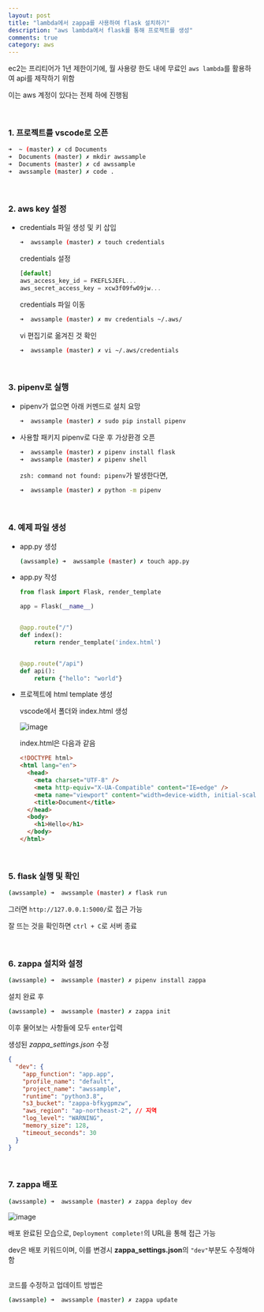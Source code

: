 ```yaml
---
layout: post
title: "lambda에서 zappa를 사용하여 flask 설치하기"
description: "aws lambda에서 flask를 통해 프로젝트를 생성"
comments: true
category: aws
---
```


ec2는 프리티어가 1년 제한이기에, 월 사용량 한도 내에 무료인 `aws lambda`를 활용하여 api를 제작하기 위함

이는 aws 계정이 있다는 전제 하에 진행됨

<br/>

### 1. 프로젝트를 vscode로 오픈

```bash
➜  ~ (master) ✗ cd Documents
➜  Documents (master) ✗ mkdir awssample
➜  Documents (master) ✗ cd awssample
➜  awssample (master) ✗ code .
```

<br/>

### 2. aws key 설정

- credentials 파일 생성 및 키 삽입

  ```bash
  ➜  awssample (master) ✗ touch credentials
  ```

  credentials 설정

  ```jsx
  [default]
  aws_access_key_id = FKEFLSJEFL...
  aws_secret_access_key = xcw3f09fw09jw...
  ```

  credentials 파일 이동

  ```bash
  ➜  awssample (master) ✗ mv credentials ~/.aws/
  ```

  vi 편집기로 옮겨진 것 확인

  ```bash
  ➜  awssample (master) ✗ vi ~/.aws/credentials
  ```

<br/>

### 3. pipenv로 실행

- pipenv가 없으면 아래 커멘드로 설치 요망

  ```bash
  ➜  awssample (master) ✗ sudo pip install pipenv
  ```

- 사용할 패키지 pipenv로 다운 후 가상환경 오픈

  ```bash
  ➜  awssample (master) ✗ pipenv install flask
  ➜  awssample (master) ✗ pipenv shell
  ```

  `zsh: command not found: pipenv`가 발생한다면,

  ```bash
  ➜  awssample (master) ✗ python -m pipenv
  ```

<br/>

### 4. 예제 파일 생성

- app.py 생성

  ```bash
  (awssample) ➜  awssample (master) ✗ touch app.py
  ```

- app.py 작성

  ```python
  from flask import Flask, render_template

  app = Flask(__name__)


  @app.route("/")
  def index():
      return render_template('index.html')


  @app.route("/api")
  def api():
      return {"hello": "world"}
  ```

- 프로젝트에 html template 생성

  vscode에서 폴더와 index.html 생성

  ![image](https://user-images.githubusercontent.com/49581472/107871220-fd85ca00-6ee2-11eb-873b-c8eacb6bb2af.png)

  index.html은 다음과 같음

  ```html
  <!DOCTYPE html>
  <html lang="en">
    <head>
      <meta charset="UTF-8" />
      <meta http-equiv="X-UA-Compatible" content="IE=edge" />
      <meta name="viewport" content="width=device-width, initial-scale=1.0" />
      <title>Document</title>
    </head>
    <body>
      <h1>Hello</h1>
    </body>
  </html>
  ```

<br/>

### 5. flask 실행 및 확인

```bash
(awssample) ➜  awssample (master) ✗ flask run
```

그러면 `http://127.0.0.1:5000/`로 접근 가능

잘 뜨는 것을 확인하면 `ctrl + C`로 서버 종료

<br/>

### 6. zappa 설치와 설정

```bash
(awssample) ➜  awssample (master) ✗ pipenv install zappa
```

설치 완료 후

```bash
(awssample) ➜  awssample (master) ✗ zappa init
```

이후 물어보는 사항들에 모두 `enter`입력

생성된 _*zappa_settings.json*_ 수정

```json
{
  "dev": {
    "app_function": "app.app",
    "profile_name": "default",
    "project_name": "awssample",
    "runtime": "python3.8",
    "s3_bucket": "zappa-bfkygpmzw",
    "aws_region": "ap-northeast-2", // 지역
    "log_level": "WARNING",
    "memory_size": 128,
    "timeout_seconds": 30
  }
}
```

<br/>

### 7. zappa 배포

```bash
(awssample) ➜  awssample (master) ✗ zappa deploy dev
```

![image](https://user-images.githubusercontent.com/49581472/107871383-543fd380-6ee4-11eb-982e-78b036061b21.png)

배포 완료된 모습으로, `Deployment complete!`의 URL을 통해 접근 가능

dev은 배포 키워드이며, 이를 변경시 **zappa_settings.json**의 `"dev"`부분도 수정해야 함

   <br/>
   코드를 수정하고 업데이트 방법은

```bash
(awssample) ➜  awssample (master) ✗ zappa update
```
